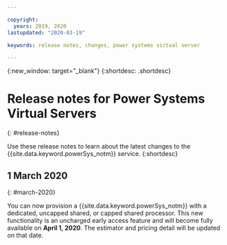 ```yaml
---

copyright:
  years: 2019, 2020
lastupdated: "2020-03-19"

keywords: release notes, changes, power systems virtual server

---
```


{:new_window: target="_blank"}
{:shortdesc: .shortdesc}

# Release notes for Power Systems Virtual Servers
{: #release-notes}

Use these release notes to learn about the latest changes to the {{site.data.keyword.powerSys_notm}} service.
{:shortdesc}

## 1 March 2020
{: #march-2020}

You can now provision a {{site.data.keyword.powerSys_notm}} with a dedicated, uncapped shared, or capped shared processor. This new functionality is an uncharged early access feature and will become fully available on **April 1, 2020**. The estimator and pricing detail will be updated on that date.
